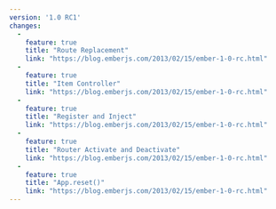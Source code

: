 ```yaml
---
version: '1.0 RC1'
changes:
  -
    feature: true
    title: "Route Replacement"
    link: "https://blog.emberjs.com/2013/02/15/ember-1-0-rc.html"
  -
    feature: true
    title: "Item Controller"
    link: "https://blog.emberjs.com/2013/02/15/ember-1-0-rc.html"
  -
    feature: true
    title: "Register and Inject"
    link: "https://blog.emberjs.com/2013/02/15/ember-1-0-rc.html"
  -
    feature: true
    title: "Router Activate and Deactivate"
    link: "https://blog.emberjs.com/2013/02/15/ember-1-0-rc.html"
  -
    feature: true
    title: "App.reset()"
    link: "https://blog.emberjs.com/2013/02/15/ember-1-0-rc.html"
---
```

